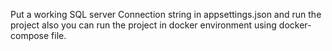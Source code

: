 Put a working SQL server Connection string in appsettings.json and run the project
also you can run the project in docker environment using docker-compose file.
